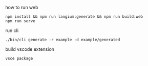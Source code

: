 how to run web

```
npm install && npm run langium:generate && npm run build:web
npm run serve
```

run cli

```
./bin/cli generate -r example -d example/generated
```

build vscode extension

```
vsce package
```